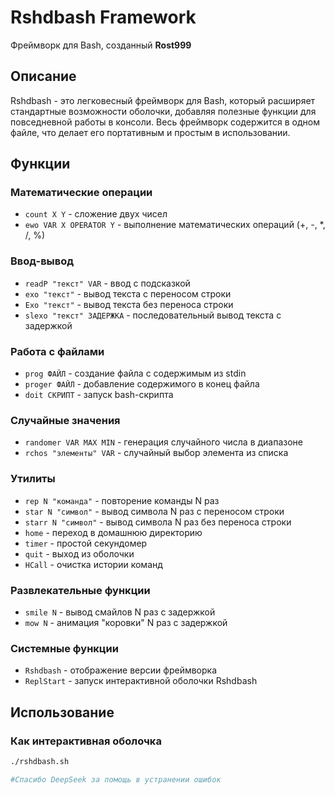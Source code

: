 # Rshdbash Framework

Фреймворк для Bash, созданный **Rost999**

## Описание
Rshdbash - это легковесный фреймворк для Bash, который расширяет стандартные возможности оболочки, добавляя полезные функции для повседневной работы в консоли. Весь фреймворк содержится в одном файле, что делает его портативным и простым в использовании.

## Функции

### Математические операции
- `count X Y` - сложение двух чисел
- `ewo VAR X OPERATOR Y` - выполнение математических операций (+, -, *, /, %)

### Ввод-вывод
- `readP "текст" VAR` - ввод с подсказкой
- `exo "текст"` - вывод текста с переносом строки
- `Exo "текст"` - вывод текста без переноса строки
- `slexo "текст" ЗАДЕРЖКА` - последовательный вывод текста с задержкой

### Работа с файлами
- `prog ФАЙЛ` - создание файла с содержимым из stdin
- `proger ФАЙЛ` - добавление содержимого в конец файла
- `doit СКРИПТ` - запуск bash-скрипта

### Случайные значения
- `randomer VAR MAX MIN` - генерация случайного числа в диапазоне
- `rchos "элементы" VAR` - случайный выбор элемента из списка

### Утилиты
- `rep N "команда"` - повторение команды N раз
- `star N "символ"` - вывод символа N раз с переносом строки
- `starr N "символ"` - вывод символа N раз без переноса строки
- `home` - переход в домашнюю директорию
- `timer` - простой секундомер
- `quit` - выход из оболочки
- `HCall` - очистка истории команд

### Развлекательные функции
- `smile N` - вывод смайлов N раз с задержкой
- `mow N` - анимация "коровки" N раз с задержкой

### Системные функции
- `Rshdbash` - отображение версии фреймворка
- `ReplStart` - запуск интерактивной оболочки Rshdbash

## Использование

### Как интерактивная оболочка
```bash
./rshdbash.sh

#Спасибо DeepSeek за помощь в устранении ошибок
